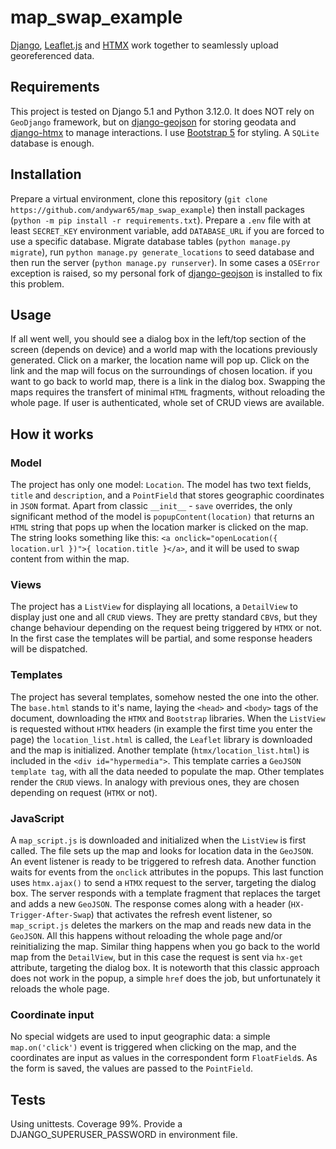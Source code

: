 # map_swap_example
[Django](https://djangoproject.com), [Leaflet.js](https://leafletjs.com/) and [HTMX](https://htmx.org) work together to seamlessly upload georeferenced data.
## Requirements
This project is tested on Django 5.1 and Python 3.12.0. It does NOT rely on `GeoDjango` framework, but on [django-geojson](https://django-geojson.readthedocs.io/en/latest/) for storing geodata and [django-htmx](https://django-htmx.readthedocs.io/en/latest/) to manage interactions. I use [Bootstrap 5](https://getbootstrap.com/) for styling. A `SQLite` database is enough.
## Installation
Prepare a virtual environment, clone this repository (`git clone https://github.com/andywar65/map_swap_example`) then install packages (`python -m pip install -r requirements.txt`). Prepare a `.env` file with at least `SECRET_KEY` environment variable, add `DATABASE_URL` if you are forced to use a specific database. Migrate database tables (`python manage.py migrate`), run `python manage.py generate_locations` to seed database and then run the server (`python manage.py runserver`). In some cases a `OSError` exception is raised, so my personal fork of [django-geojson](https://github.com/andywar65/django-geojson/tree/oserror) is installed to fix this problem.
## Usage
If all went well, you should see a dialog box in the left/top section of the screen (depends on device) and a world map with the locations previously generated. Click on a marker, the location name will pop up. Click on the link and the map will focus on the surroundings of chosen location. if you want to go back to world map, there is a link in the dialog box. Swapping the maps requires the transfert of minimal `HTML` fragments, without reloading the whole page. If user is authenticated, whole set of CRUD views are available.
## How it works
### Model
The project has only one model: `Location`. The model has two text fields, `title` and `description`, and a `PointField` that stores geographic coordinates in `JSON` format. Apart from classic `__init__` - `save` overrides, the only significant method of the model is `popupContent(location)` that returns an `HTML` string that pops up when the location marker is clicked on the map. The string looks something like this: `<a onclick="openLocation({ location.url })">{ location.title }</a>`, and it will be used to swap content from within the map.
### Views
The project has a `ListView` for displaying all locations, a `DetailView` to display just one and all `CRUD` views. They are pretty standard `CBV`s, but they change behaviour depending on the request being triggered by `HTMX` or not. In the first case the templates will be partial, and some response headers will be dispatched.
### Templates
The project has several templates, somehow nested the one into the other. The `base.html` stands to it's name, laying the `<head>` and `<body>` tags of the document, downloading the `HTMX` and `Bootstrap` libraries. When the `ListView` is requested without `HTMX` headers (in example the first time you enter the page) the `location_list.html` is called, the `Leaflet` library is downloaded and the map is initialized. Another template (`htmx/location_list.html`) is included in the `<div id="hypermedia">`. This template carries a `GeoJSON template tag`, with all the data needed to populate the map. Other templates render the `CRUD` views. In analogy with previous ones, they are chosen depending on request (`HTMX` or not).
### JavaScript
A `map_script.js` is downloaded and initialized when the `ListView` is first called. The file sets up the map and looks for location data in the `GeoJSON`. An event listener is ready to be triggered to refresh data. Another function waits for events from the `onclick` attributes in the popups. This last function uses `htmx.ajax()` to send a `HTMX` request to the server, targeting the dialog box. The server responds with a template fragment that replaces the target and adds a new `GeoJSON`. The response comes along with a header (`HX-Trigger-After-Swap`) that activates the refresh event listener, so `map_script.js` deletes the markers on the map and reads new data in the `GeoJSON`. All this happens without reloading the whole page and/or reinitializing the map. Similar thing happens when you go back to the world map from the `DetailView`, but in this case the request is sent via `hx-get` attribute, targeting the dialog box. It is noteworth that this classic approach does not work in the popup, a simple `href` does the job, but unfortunately it reloads the whole page.
### Coordinate input
No special widgets are used to input geographic data: a simple `map.on('click')` event is triggered when clicking on the map, and the coordinates are input as values in the correspondent form `FloatField`s. As the form is saved, the values are passed to the `PointField`.
## Tests
Using unittests. Coverage 99%. Provide a DJANGO_SUPERUSER_PASSWORD in environment file.
